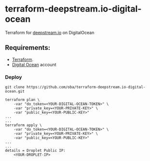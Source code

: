 # terraform-deepstream.io-digital-ocean

Terraform for [deepstream.io](https://deepstream.io/) on DigitalOcean

## Requirements:

* [Terraform](https://www.terraform.io/).
* [Digital Ocean](https://www.digitalocean.com/) account

### Deploy

    git clone https://github.com/oba/terraform-deepstream.io-digital-ocean.git

    terraform plan \
        -var "do_token=<YOUR-DIGITAL-OCEAN-TOKEN>" \
        -var "private_key=<YOUR-PRIVATE-KEY>" \
        -var "public_key=<YOUR-PUBLIC-KEY>"
    ...
    ...
    terraform apply \
        -var "do_token=<YOUR-DIGITAL-OCEAN-TOKEN>" \
        -var "private_key=<YOUR-PRIVATE-KEY>" \
        -var "public_key=<YOUR-PUBLIC-KEY>"
    ...
    ...
    details = Droplet Public IP:
        <YOUR-DROPLET-IP>